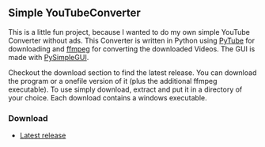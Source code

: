 ## Simple YouTubeConverter

This is a little fun project, because I wanted to do my own simple YouTube Converter without ads.
This Converter is written in Python using [PyTube](https://pytube.io/en/latest/) for downloading and [ffmpeg](https://www.ffmpeg.org/)
for converting the downloaded Videos. The GUI is made with [PySimpleGUI](https://pysimplegui.readthedocs.io/en/latest/).

Checkout the download section to find the latest release. You can download the program or a onefile version of it (plus the additional ffmpeg executable).
To use simply download, extract and put it in a directory of your choice. Each download contains a windows executable.

### Download
- [Latest release](https://github.com/NicSchu/YouTubeConverter/releases/latest)
